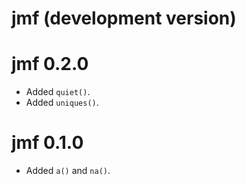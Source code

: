 # jmf (development version)

# jmf 0.2.0

* Added `quiet()`.
* Added `uniques()`.

# jmf 0.1.0

* Added `a()` and `na()`.
